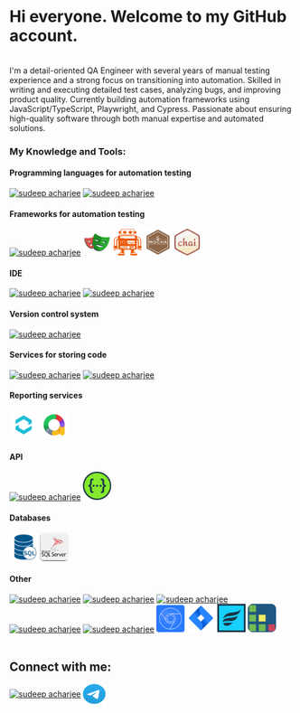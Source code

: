# Hi everyone. Welcome to my GitHub account.
<br/>
I'm a detail-oriented QA Engineer with several years of manual testing experience and a strong focus on transitioning into automation. Skilled in writing and executing detailed test cases, analyzing bugs, and improving product quality. Currently building automation frameworks using JavaScript/TypeScript, Playwright, and Cypress. Passionate about ensuring high-quality software through both manual expertise and automated solutions.

<h3 align="left">My Knowledge and Tools:</h3>

<h4 align="left">Programming languages for automation testing</h4>
<a href="https://www.typescriptlang.org/" target="blank"><img src="https://skillicons.dev/icons?i=ts&theme=dark&perline=10" alt="sudeep acharjee" title="TypeScript"/></a>
<a href="https://www.javascript.com/" target="blank"><img src="https://skillicons.dev/icons?i=js&theme=dark&perline=10" alt="sudeep acharjee" title="JavaScript"/></a>

<h4 align="left">Frameworks for automation testing</h4>
<a href="https://www.cypress.io/" target="blank"><img src="https://skillicons.dev/icons?i=cypress&theme=dark&perline=10" alt="sudeep acharjee" title="Cypress"/></a>
  <a href="https://playwright.dev/" target="blank"><img src="https://github.com/vladyslav-kocherhin/Vladyslav-Kocherhin/blob/main/playwright.png" title="Playwright" alt="sudeep acharjee" height="46" width="50" /></a>
  <a href="https://webdriver.io/" target="blank"><img src="https://github.com/vladyslav-kocherhin/Vladyslav-Kocherhin/blob/main/WebdriverIO.png" title="WebdriverIO" alt="sudeep acharjee" height="47" width="50" /></a>
  <a href="https://mochajs.org/" target="blank"><img src="https://github.com/vladyslav-kocherhin/Vladyslav-Kocherhin/blob/main/Mocha_logo.svg.png" title="Mocha" alt="sudeep acharjee" height="47" width="50" /></a>
  <a href="https://www.chaijs.com/" target="blank"><img src="https://github.com/vladyslav-kocherhin/Vladyslav-Kocherhin/blob/main/chai.png" title="Chai" alt="sudeep acharjee" height="47" width="45" /></a>

<h4 align="left">IDE</h4>
<a href="https://code.visualstudio.com/" target="blank"><img src="https://skillicons.dev/icons?i=vscode&theme=dark&perline=10" alt="sudeep acharjee" title="VS Code"/></a>
<a href="https://www.jetbrains.com/ru-ru/webstorm/" target="blank"><img src="https://skillicons.dev/icons?i=webstorm&theme=dark&perline=10" alt="sudeep acharjee" title="WebStorm"/></a>

<h4 align="left">Version control system</h4>
<a href="https://git-scm.com/" target="blank"><img src="https://skillicons.dev/icons?i=git&theme=dark&perline=10" alt="sudeep acharjee" title="Git"/></a>

<h4 align="left">Services for storing code</h4>
<a href="https://github.com/" target="blank"><img src="https://skillicons.dev/icons?i=github" alt="sudeep acharjee" title="GitHub"/></a>
<a href="https://about.gitlab.com/" target="blank"><img src="https://skillicons.dev/icons?i=gitlab" alt="sudeep acharjee" title="GitLab"/></a>

<h4 align="left">Reporting services </h4>
<a href="https://reportportal.io/" target="blank"><img src="https://github.com/vladyslav-kocherhin/Vladyslav-Kocherhin/blob/main/report-portal.png" alt="sudeep acharjee" title="ReportPortal" height="50" width="50" /></a>
<a href="https://allurereport.org/" target="blank"><img src="https://github.com/vladyslav-kocherhin/Vladyslav-Kocherhin/blob/main/allure.png" alt="sudeep acharjee" title="Allure" height="50" width="50" /></a>

<h4 align="left">API</h4>
<a href="https://www.postman.com/" target="blank"><img src="https://skillicons.dev/icons?i=postman&theme=dark&perline=10" alt="sudeep acharjee" title="Postman" height="50" width="50" /></a>
<a href="https://swagger.io/" target="blank"><img src="https://github.com/vladyslav-kocherhin/Vladyslav-Kocherhin/blob/main/Swagger-photoaidcom-cropped.png" title="Swagger" alt="sudeep acharjee" height="50" width="50" /></a>

<h4 align="left">Databases</h4>
<a href="" target="blank"><img src="https://github.com/vladyslav-kocherhin/Vladyslav-Kocherhin/blob/main/sql.png" alt="sudeep acharjee" title="Postman" height="50" width="50"></a> 
<a href="https://www.microsoft.com/uk-ua/sql-server/" target="blank"><img src="https://github.com/vladyslav-kocherhin/Vladyslav-Kocherhin/blob/main/sql-server.png" alt="sudeep acharjee" title="Microsoft SQL Server" height="50" width="50"></a>

<h4 align="left">Other</h4>
<a href="https://html.spec.whatwg.org/multipage/" target="blank"><img src="https://skillicons.dev/icons?i=html&theme=dark&perline=10" alt="sudeep acharjee" title="HTML"/></a>
<a href="https://www.w3.org/Style/CSS/" target="blank"><img src="https://skillicons.dev/icons?i=css&theme=dark&perline=10" alt="sudeep acharjee" title="CSS"/></a>
<a href="https://www.gnu.org/software/bash/" target="blank"><img src="https://skillicons.dev/icons?i=bash&theme=dark&perline=10" alt="sudeep acharjee" title="Bash"/></a>
<a href="https://www.npmjs.com/" target="blank"><img src="https://skillicons.dev/icons?i=npm&theme=dark&perline=10" alt="sudeep acharjee" title="NPM"/></a>
<a href="" target="blank"><img src="https://skillicons.dev/icons?i=linux&theme=dark&perline=10" alt="sudeep acharjee" title="Linux Terminal"/></a>
<a href="https://developer.chrome.com/docs/devtools" target="blank"><img src="https://github.com/vladyslav-kocherhin/Vladyslav-Kocherhin/blob/main/Chrome%20DevTools.png" alt="sudeep acharjee" title="Chrome DevTools" height="48" width="50"/></a>
<a href="https://www.atlassian.com/software/jira" target="blank"><img src="https://github.com/vladyslav-kocherhin/Vladyslav-Kocherhin/blob/main/jira.png" alt="sudeep acharjee" title="Jira" height="50" width="50"/></a>
<a href="https://www.atlassian.com/devops/testing-tutorials/jira-zephyr-scale-testing" target="blank"><img src="https://github.com/vladyslav-kocherhin/Vladyslav-Kocherhin/blob/main/Zephyr.png" alt="sudeep acharjee" title="Zephyr" height="50" width="50"/></a>
<a href="https://www.testrail.com/" target="blank"><img src="https://github.com/vladyslav-kocherhin/Vladyslav-Kocherhin/blob/main/test-rail.png" alt="sudeep acharjee" title="TestRail" height="50" width="50"/></a>

<br/>
<br/>

<h2 align="left">Connect with me:</h2>
<p align="left">
<a href="https://linkedin.com/in/kocherhin/" target="blank"><img align="center" src="https://raw.githubusercontent.com/rahuldkjain/github-profile-readme-generator/master/src/images/icons/Social/linked-in-alt.svg" alt="sudeep acharjee" title="https://www.linkedin.com/in/kocherhin/" height="35" width="40" /></a>
<a href="https://t.me/vladyslavk0" target="blank"><img align="center" src="https://github.com/vladyslav-kocherhin/Vladyslav-Kocherhin/blob/main/Telegram_2019_Logo.svg" alt="sudeep acharjee" title="https://t.me/vladyslavk0" height="35" width="40" /></a>
</p>

